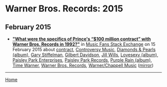 # Warner Bros. Records: 2015

## February 2015

 - [**"What were the specifics of Prince's “$100 million contract” with Warner Bros. Records in 1992?"**](https://musicfans.stackexchange.com/a/89/129) in [Music Fans Stack Exchange](https://musicfans.stackexchange.com/) on 15 February 2015 about [contract](../../topics/contract/index.md), [Controversy Music](../../topics/controversy-music/index.md), [Diamonds & Pearls (album)](../../topics/album/diamonds-pearls/index.md), [Gary Stiffelman](../../topics/gary-stiffelman/index.md), [Gilbert Davidson](../../topics/gilbert-davidson/index.md), [Jill Wills](../../topics/jill-wills/index.md), [Lovesexy (album)](../../topics/album/lovesexy/index.md), [Paisley Park Enterprises](../../topics/paisley-park-enterprises/index.md), [Paisley Park Records](../../topics/paisley-park-records/index.md), [Purple Rain (album)](../../topics/album/purple-rain/index.md), [Time Warner](../../topics/time-warner/index.md), [Warner Bros. Records](../../topics/warner-bros-records/index.md), [Warner/Chappell Music](../../topics/warner-chappell-music/index.md) ([mirror](https://web.archive.org/web/*/https://musicfans.stackexchange.com/a/89/129))

----

[Home](../)
